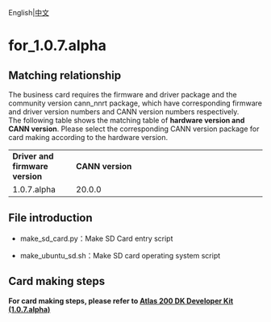 English|[中文](Readme_cn.md)

# for_1.0.7.alpha

## Matching relationship

The business card requires the firmware and driver package and the community version cann_nnrt package, which have corresponding firmware and driver version numbers and CANN version numbers respectively.    
The following table shows the matching table of **hardware version and CANN version**. Please select the corresponding CANN version package for card making according to the hardware version.

<table>
<tr><td width="25%"><b>Driver and firmware version</b></td><td width="75%"><b>CANN version</b></td></tr>
<tr><td>1.0.7.alpha</td><td>20.0.0</td></tr>
</table>

## File introduction

- make_sd_card.py：Make SD Card entry script

- make_ubuntu_sd.sh：Make SD card operating system script

## Card making steps

**For card making steps, please refer to [Atlas 200 DK Developer Kit (1.0.7.alpha)](https://support.huaweicloud.com/intl/en-us/usermanual-A200dk_3000/atlas200dk_02_0011.html)**